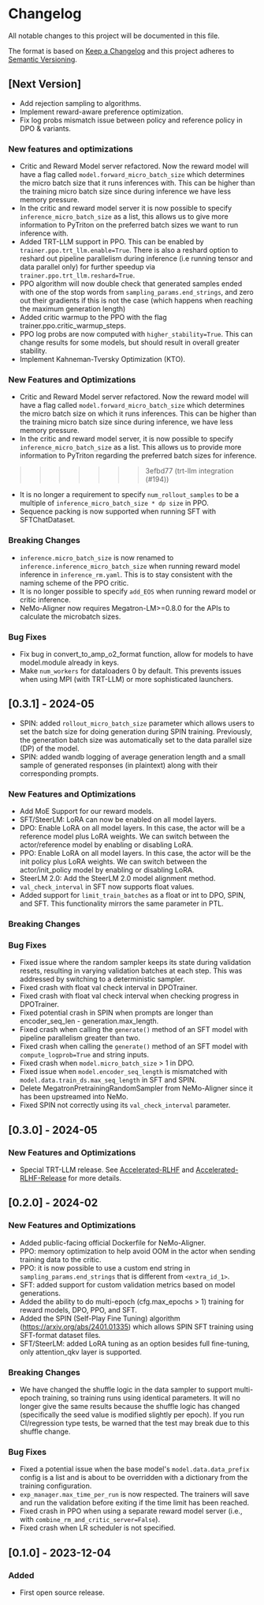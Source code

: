 # Changelog
All notable changes to this project will be documented in this file.

The format is based on [Keep a Changelog](https://keepachangelog.com/en/1.0.0/) and this project adheres to [Semantic Versioning](https://semver.org/spec/v2.0.0.html).

## [Next Version]
- Add rejection sampling to algorithms. 
- Implement reward-aware preference optimization.
- Fix log probs mismatch issue between policy and reference policy in DPO & variants.

### New features and optimizations
- Critic and Reward Model server refactored. Now the reward model will have a flag called `model.forward_micro_batch_size` which determines the micro batch size that it runs inferences with. This can be higher than the training micro batch size since during inference we have less memory pressure.
- In the critic and reward model server it is now possible to specify `inference_micro_batch_size` as a list, this allows us to give more information to PyTriton on the preferred batch sizes we want to run inference with.
- Added TRT-LLM support in PPO. This can be enabled by `trainer.ppo.trt_llm.enable=True`. There is also a reshard option to reshard out pipeline parallelism during inference (i.e running tensor and data parallel only) for further speedup via `trainer.ppo.trt_llm.reshard=True`.
- PPO algorithm will now double check that generated samples ended with one of the stop words from `sampling_params.end_strings`, and zero out their gradients if this is not the case (which happens when reaching the maximum generation length)
- Added critic warmup to the PPO with the flag trainer.ppo.critic_warmup_steps.
- PPO log probs are now computed with `higher_stability=True`. This can change results for some models, but should result in overall greater stability.
- Implement Kahneman-Tversky Optimization (KTO).
  
### New Features and Optimizations
- Critic and Reward Model server refactored. Now the reward model will have a flag called `model.forward_micro_batch_size` which determines the micro batch size on which it runs inferences. This can be higher than the training micro batch size since during inference, we have less memory pressure.
- In the critic and reward model server, it is now possible to specify `inference_micro_batch_size` as a list.  This allows us to provide more information to PyTriton regarding the preferred batch sizes for inference.
>>>>>>> 3efbd77 (trt-llm integration (#194))
- It is no longer a requirement to specify `num_rollout_samples` to be a multiple of `inference_micro_batch_size * dp size` in PPO.
- Sequence packing is now supported when running SFT with SFTChatDataset.

### Breaking Changes
- `inference.micro_batch_size` is now renamed to `inference.inference_micro_batch_size` when running reward model inference in `inference_rm.yaml`.  This is to stay consistent with the naming scheme of the PPO critic.
- It is no longer possible to specify `add_EOS` when running reward model or critic inference.
- NeMo-Aligner now requires Megatron-LM>=0.8.0 for the APIs to calculate the microbatch sizes.

### Bug Fixes
- Fix bug in convert_to_amp_o2_format function, allow for models to have model.module already in keys.
- Make `num_workers` for dataloaders 0 by default. This prevents issues when using MPI (with TRT-LLM) or more sophisticated launchers.

## [0.3.1] - 2024-05
- SPIN: added `rollout_micro_batch_size` parameter which allows users to set the batch size for doing generation during SPIN training. Previously, the generation batch size was automatically set to the data parallel size (DP) of the model.
- SPIN: added wandb logging of average generation length and a small sample of generated responses (in plaintext) along with their corresponding prompts.

### New Features and Optimizations
- Add MoE Support for our reward models.
- SFT/SteerLM: LoRA can now be enabled on all model layers.
- DPO: Enable LoRA on all model layers. In this case, the actor will be a reference model plus LoRA weights. We can switch between the actor/reference model by enabling or disabling LoRA.
- PPO: Enable LoRA on all model layers. In this case, the actor will be the init policy plus LoRA weights. We can switch between the actor/init_policy model by enabling or disabling LoRA.
- SteerLM 2.0: Add the SteerLM 2.0 model alignment method.
- `val_check_interval` in SFT now supports float values.
- Added support for `limit_train_batches` as a float or int to DPO, SPIN, and SFT. This functionality mirrors the same parameter in PTL.

### Breaking Changes

### Bug Fixes
- Fixed issue where the random sampler keeps its state during validation resets, resulting in varying validation batches at each step. This was addressed by switching to a deterministic sampler.
- Fixed crash with float val check interval in DPOTrainer.
- Fixed crash with float val check interval when checking progress in DPOTrainer.
- Fixed potential crash in SPIN when prompts are longer than encoder_seq_len - generation.max_length.
- Fixed crash when calling the `generate()` method of an SFT model with pipeline parallelism greater than two.
- Fixed crash when calling the `generate()` method of an SFT model with `compute_logprob=True` and string inputs.
- Fixed crash when `model.micro_batch_size` > 1 in DPO.
- Fixed issue when `model.encoder_seq_length` is mismatched with `model.data.train_ds.max_seq_length` in SFT and SPIN.
- Delete MegatronPretrainingRandomSampler from NeMo-Aligner since it has been upstreamed into NeMo.
- Fixed SPIN not correctly using its `val_check_interval` parameter.

## [0.3.0] - 2024-05

### New Features and Optimizations
- Special TRT-LLM release. See [Accelerated-RLHF](https://github.com/NVIDIA/NeMo-Aligner/blob/v0.3.0.trtllm/Accelerated-RLHF.md) and [Accelerated-RLHF-Release](https://github.com/NVIDIA/NeMo-Aligner/releases/tag/v0.3.0.trtllm) for more details.

## [0.2.0] - 2024-02
### New Features and Optimizations
- Added public-facing official Dockerfile for NeMo-Aligner.
- PPO: memory optimization to help avoid OOM in the actor when sending training data to the critic.
- PPO: it is now possible to use a custom end string in `sampling_params.end_strings` that is different from `<extra_id_1>`.
- SFT: added support for custom validation metrics based on model generations.
- Added the ability to do multi-epoch (cfg.max_epochs > 1) training for reward models, DPO, PPO, and SFT.
- Added the SPIN (Self-Play Fine Tuning) algorithm (https://arxiv.org/abs/2401.01335) which allows SPIN SFT training using SFT-format dataset files.
- SFT/SteerLM: added LoRA tuning as an option besides full fine-tuning, only attention_qkv layer is supported.

### Breaking Changes
- We have changed the shuffle logic in the data sampler to support multi-epoch training, so training runs using identical parameters. It will no longer give the same results because the shuffle logic has changed (specifically the seed value is modified slightly per epoch). If you run CI/regression type tests, be warned that the test may break due to this shuffle change.

### Bug Fixes
- Fixed a potential issue when the base model's `model.data.data_prefix` config is a list and is about to be overridden with
a dictionary from the training configuration.
- `exp_manager.max_time_per_run` is now respected. The trainers will save and run the validation before exiting if the time limit has been reached.
- Fixed crash in PPO when using a separate reward model server (i.e., with `combine_rm_and_critic_server=False`).
- Fixed crash when LR scheduler is not specified.

## [0.1.0] - 2023-12-04
### Added
- First open source release.
